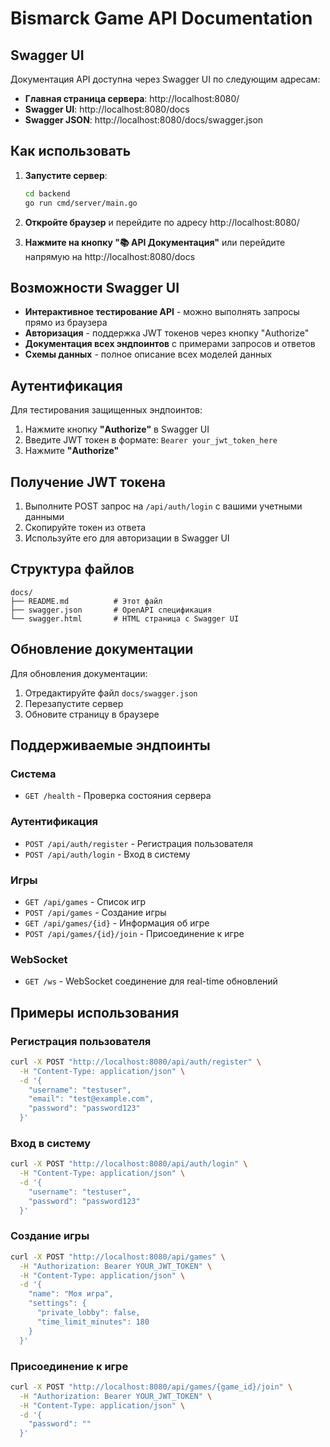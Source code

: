 # Bismarck Game API Documentation

## Swagger UI

Документация API доступна через Swagger UI по следующим адресам:

- **Главная страница сервера**: http://localhost:8080/
- **Swagger UI**: http://localhost:8080/docs
- **Swagger JSON**: http://localhost:8080/docs/swagger.json

## Как использовать

1. **Запустите сервер**:
   ```bash
   cd backend
   go run cmd/server/main.go
   ```

2. **Откройте браузер** и перейдите по адресу http://localhost:8080/

3. **Нажмите на кнопку "📚 API Документация"** или перейдите напрямую на http://localhost:8080/docs

## Возможности Swagger UI

- **Интерактивное тестирование API** - можно выполнять запросы прямо из браузера
- **Авторизация** - поддержка JWT токенов через кнопку "Authorize"
- **Документация всех эндпоинтов** с примерами запросов и ответов
- **Схемы данных** - полное описание всех моделей данных

## Аутентификация

Для тестирования защищенных эндпоинтов:

1. Нажмите кнопку **"Authorize"** в Swagger UI
2. Введите JWT токен в формате: `Bearer your_jwt_token_here`
3. Нажмите **"Authorize"**

## Получение JWT токена

1. Выполните POST запрос на `/api/auth/login` с вашими учетными данными
2. Скопируйте токен из ответа
3. Используйте его для авторизации в Swagger UI

## Структура файлов

```
docs/
├── README.md          # Этот файл
├── swagger.json       # OpenAPI спецификация
└── swagger.html       # HTML страница с Swagger UI
```

## Обновление документации

Для обновления документации:

1. Отредактируйте файл `docs/swagger.json`
2. Перезапустите сервер
3. Обновите страницу в браузере

## Поддерживаемые эндпоинты

### Система
- `GET /health` - Проверка состояния сервера

### Аутентификация
- `POST /api/auth/register` - Регистрация пользователя
- `POST /api/auth/login` - Вход в систему

### Игры
- `GET /api/games` - Список игр
- `POST /api/games` - Создание игры
- `GET /api/games/{id}` - Информация об игре
- `POST /api/games/{id}/join` - Присоединение к игре

### WebSocket
- `GET /ws` - WebSocket соединение для real-time обновлений

## Примеры использования

### Регистрация пользователя
```bash
curl -X POST "http://localhost:8080/api/auth/register" \
  -H "Content-Type: application/json" \
  -d '{
    "username": "testuser",
    "email": "test@example.com",
    "password": "password123"
  }'
```

### Вход в систему
```bash
curl -X POST "http://localhost:8080/api/auth/login" \
  -H "Content-Type: application/json" \
  -d '{
    "username": "testuser",
    "password": "password123"
  }'
```

### Создание игры
```bash
curl -X POST "http://localhost:8080/api/games" \
  -H "Authorization: Bearer YOUR_JWT_TOKEN" \
  -H "Content-Type: application/json" \
  -d '{
    "name": "Моя игра",
    "settings": {
      "private_lobby": false,
      "time_limit_minutes": 180
    }
  }'
```

### Присоединение к игре
```bash
curl -X POST "http://localhost:8080/api/games/{game_id}/join" \
  -H "Authorization: Bearer YOUR_JWT_TOKEN" \
  -H "Content-Type: application/json" \
  -d '{
    "password": ""
  }'
```
